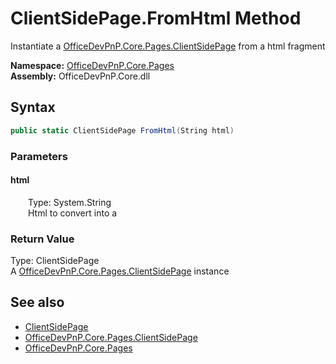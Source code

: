 # ClientSidePage.FromHtml Method  
Instantiate a  [OfficeDevPnP.Core.Pages.ClientSidePage](OfficeDevPnP.Core.Pages.ClientSidePage.md)  from a html fragment  

**Namespace:** [OfficeDevPnP.Core.Pages](OfficeDevPnP.Core.Pages.md)  
**Assembly:** OfficeDevPnP.Core.dll  
## Syntax
```C#
public static ClientSidePage FromHtml(String html)
```
### Parameters
#### html  
&emsp;&emsp;Type: System.String  
&emsp;&emsp;Html to convert into a   

  

### Return Value
Type: ClientSidePage  
A  [OfficeDevPnP.Core.Pages.ClientSidePage](OfficeDevPnP.Core.Pages.ClientSidePage.md)  instance  


## See also
- [ClientSidePage](OfficeDevPnP.Core.Pages.ClientSidePage.md) 
- [OfficeDevPnP.Core.Pages.ClientSidePage](OfficeDevPnP.Core.Pages.ClientSidePage.md)
- [OfficeDevPnP.Core.Pages](OfficeDevPnP.Core.Pages.md) 
